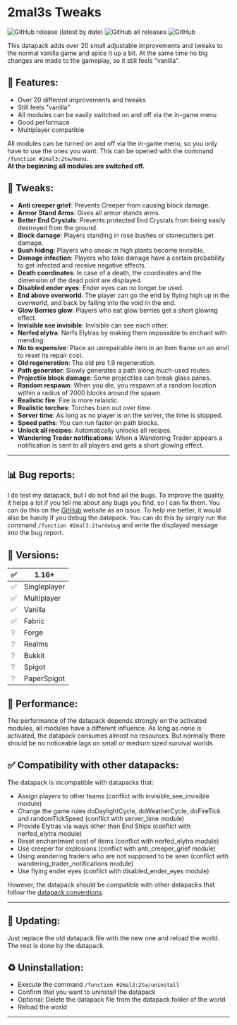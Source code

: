 # 2mal3s Tweaks
![GitHub release (latest by date)](https://img.shields.io/github/v/release/2mal3/2mal3s-Tweaks?style=flat-square) ![GitHub all releases](https://img.shields.io/github/downloads/2mal3/2mal3s-Tweaks/total?style=flat-square) ![GitHub](https://img.shields.io/github/license/2mal3/2mal3s-Tweaks?style=flat-square)

This datapack adds over 20 small adjustable improvements and tweaks to the normal vanilla game and spice it up a bit. At the same time no big changes are made to the gameplay, so it still feels "vanilla".

## 📖 Features:
- Over 20 different improvements and tweaks
- Still feels "vanilla"
- All modules can be easily switched on and off via the in-game menu
- Good performace
- Multiplayer compatible

All modules can be turned on and off via the in-game menu, so you only have to use the ones you want. This can be opened with the command `/function #2mal3:2tw/menu`.                                                                     
**At the beginning all modules are switched off.**

## 📝 Tweaks:
- **Anti creeper grief**: Prevents Creeper from causing block damage.
- **Armor Stand Arms**: Gives all armor stands arms.
- **Better End Crystals**: Prevents protected End Crystals from being easily destroyed from the ground.
- **Block damage**: Players standing in rose bushes or stonecutters get damage.
- **Bush hiding**: Players who sneak in high plants become invisible.
- **Damage infection**: Players who take damage have a certain probability to get infected and receive negative effects.
- **Death coordinates**: In case of a death, the coordinates and the dimension of the dead point are displayed.
- **Disabled ender eyes**: Ender eyes can no longer be used.
- **End above overworld**: The player can go the end by flying high up in the overworld, and back by falling into the void in the end.
- **Glow Berries glow**: Players who eat glow berries get a short glowing effect.
- **Invisible see invisible**: Invisible can see each other.
- **Nerfed elytra**: Nerfs Elytras by making them impossible to enchant with mending.
- **No to expensive**: Place an unrepairable item in an item frame on an anvil to reset its repair cost.
- **Old regeneration**: The old pre 1.9 regeneration.
- **Path generator**: Slowly generates a path along much-used routes.
- **Projectile block damage**: Some projectiles can break glass panes.
- **Random respawn**: When you die, you respawn at a random location within a radius of 2000 blocks around the spawn.
- **Realistic fire**: Fire is more relaistic.
- **Realistic torches**: Torches burn out over time.
- **Server time**: As long as no player is on the server, the time is stopped.
- **Speed paths**: You can run faster on path blocks.
- **Unlock all recipes**: Automatically unlocks all recipes.
- **Wandering Trader notifications**: When a Wandering Trader appears a notification is sent to all players and gets a short glowing effect.

***

## 📊 Bug reports:
I do test my datapack, but I do not find all the bugs. To improve the quality, it helps a lot if you tell me about any bugs you find, so I can fix them. You can do this on the [GitHub](https://github.com/2mal3/2mal3s-Tweaks/issues) website as an issue. To help me better, it would also be handy if you debug the datapack. You can do this by simply run the command
`/function #2mal3:2tw/debug`
and write the displayed message into the bug report.

## 💾 Versions:
| ✅   | 1.16+        |
| --- | ------------ |
| ✅   | Singleplayer |
| ✅   | Multiplayer  |
| ✅   | Vanilla      |
| ✅   | Fabric       |
| ❔   | Forge        |
| ❔   | Realms       |
| ❔   | Bukkit       |
| ❔   | Spigot       |
| ❔   | PaperSpigot  |

## 🚀 Performance:
The performance of the datapack depends strongly on the activated modules, all modules have a different influence. As long as none is activated, the datapack consumes almost no resources.
But normally there should be no noticeable lags on small or medium sized survival worlds.

## ✅ Compatibility with other datapacks:
The datapack is incompatible with datapacks that:
- Assign players to other teams (conflict with invisible_see_invisible module)
- Change the game rules doDaylightCycle, doWeatherCycle, doFireTick and randomTickSpeed (conflict with server_time module)
- Provide Elytras via ways other than End Ships (conflict with nerfed_elytra module)
- Reset enchantment cost of items (conflict with nerfed_elytra module)
- Use creeper for explosions (conflict with anti_creeper_grief module)
- Using wandering traders who are not supposed to be seen (conflict with wandering_trader_notifications module)
- Use flying ender eyes (conflict with disabled_ender_eyes module)

However, the datapack should be compatible with other datapacks that follow the [datapack conventions](https://mc-datapacks.github.io/en/).

***

## 🔄 Updating:
Just replace the old datapack file with the new one and reload the world. The rest is done by the datapack.

## ♻ Uninstallation:
- Execute the command `/function #2mal3:2tw/uninstall`
- Confirm that you want to uninstall the datapack
- Optional: Delete the datapack file from the datapack folder of the world
- Reload the world

***
